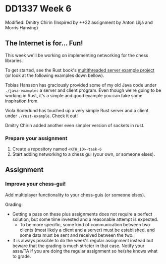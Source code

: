 # DD1337 Week 6

Modified: Dmitry Chirin (Inspired by ++22 assignment by Anton Lilja and Morris Hansing)

## The Internet is for... Fun!

This week we'll be working on implementing networking for the chess libraries.

To get started, see the Rust book's [multithreaded server example project](https://doc.rust-lang.org/book/ch20-00-final-project-a-web-server.html) (or look at the following examples down bellow).

Tobias Hansson has graciously provided some of my old Java code under `./java-examples` a server and client program. Even though we're going to be working in Rust, it's a simple and good example you can take some inspiration from.

Viola Söderlund has touched up a very simple Rust server and a client under `./rust-example`. Check it out!

Dmitry Chirin added another even simpler version of sockets in rust.

### Prepare your assignment

1. Create a repository named `<KTH_ID>-task-6`
2. Start adding networking to a chess gui (your own, or someone elses).

## Assignment

### Improve your chess-gui!

Add multiplayer functionality to your chess-guis (or someone elses).

Grading:
* Getting a pass on these plus assignments does not require a perfect solution, but some time invested and a reasonable attempt is expected.
  * To be more specific, some kind of communication between two clients (most likely a client and a server) must be established, and some data must be sent and received between the two.
* It is always possible to do the week's regular assignment instead but beware that the grading is much stricter in that case. Notify your asse/TA if you are doing the regular assignment so he/she knows what to grade.